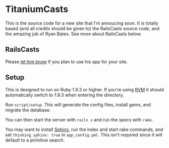 # TitaniumCasts

This is the source code for a new site that I'm annoucing soon. It is totally based (and all credits should be given to) the RailsCasts source code, and the amazing job of Ryan Bates. See more about RailsCasts below.

## RailsCasts

Please [let him know](https://github.com/inbox/new/ryanb) if you plan to use his app for your site.

## Setup

This is designed to run on Ruby 1.9.3 or higher. If you're using [RVM](http://rvm.beginrescueend.com/) it should automatically switch to 1.9.3 when entering the directory.

Run `script/setup`. This will generate the config files, install gems, and migrate the database.

You can then start the server with `rails s` and run the specs with `rake`.

You may want to install [Sphinx](http://sphinxsearch.com/), run the index and start rake commands, and set `thinking_sphinx: true` in `app_config.yml`. This isn't required since it will default to a primitive search.
